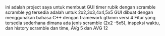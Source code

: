 ini adalah project saya untuk membuat GUI timer rubik dengan scramble 
scramble yg tersedia adalah untuk 2x2,3x3,4x4,5x5
GUI dibuat dengan menggunakan bahasa C++ dengan framework gtkmm versi 4
Fitur yang tersedia sederhana dimana ada jenis scramble (2x2 -5x5), inspeksi waktu, dan history scramble dan time, AVg 5 dan AVG 12
